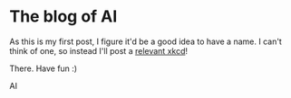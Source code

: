 # The blog of AI

As this is my first post, I figure it'd be a good idea to have a name.
I can't think of one, so instead I'll post a [relevant xkcd](www.xkcd.com/910)!

There. Have fun :)


AI

 

